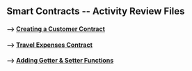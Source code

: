 ## Smart Contracts -- Activity Review Files

#### --> [Creating a Customer Contract](https://github.com/Mun-Min/ASU_2022_Bootcamp/tree/master/Activity_Files/20-Solidity/1/Activities/02-Stu_Create_a_Customer_Contract)

#### --> [Travel Expenses Contract](https://github.com/Mun-Min/ASU_2022_Bootcamp/tree/master/Activity_Files/20-Solidity/1/Activities/04-Stu_Travel_Expenses)

#### --> [Adding Getter & Setter Functions](https://github.com/Mun-Min/ASU_2022_Bootcamp/tree/master/Activity_Files/20-Solidity/1/Activities/06-Stu_Adding_Getters_and_Setters)
